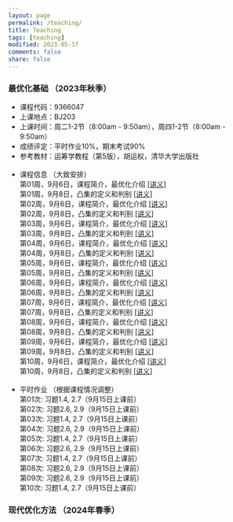 ```yaml
---
layout: page
permalink: /teaching/
title: Teaching
tags: [teaching]
modified: 2023-05-17 
comments: false
share: false
---
```



### 最优化基础 （2023年秋季）

* 课程代码：9366047 <br>
* 上课地点：BJ203<br>
* 上课时间：周二1-2节（8:00am - 9:50am），周四1-2节（8:00am - 9:50am）<br>
* 成绩评定：平时作业10%，期末考试90% 
* 参考教材：运筹学教程（第5版），胡运权，清华大学出版社<br><br>
* 课程信息 （大致安排）<br>
  第01周，9月6日，课程简介，最优化介绍  <a href="../线性规划1.pdf" class="textlink" target="_blank">[讲义]</a> <br>
  第01周，9月8日，凸集的定义和判别 <a href="../线性规划1.pdf" class="textlink" target="_blank">[讲义]</a> <br>
  第02周，9月6日，课程简介，最优化介绍  <a href="../线性规划1.pdf" class="textlink" target="_blank">[讲义]</a> <br>
  第02周，9月8日，凸集的定义和判别 <a href="../线性规划1.pdf" class="textlink" target="_blank">[讲义]</a> <br>
  第03周，9月6日，课程简介，最优化介绍  <a href="../线性规划1.pdf" class="textlink" target="_blank">[讲义]</a> <br>
  第03周，9月8日，凸集的定义和判别 <a href="../线性规划1.pdf" class="textlink" target="_blank">[讲义]</a> <br>
  第04周，9月6日，课程简介，最优化介绍  <a href="../线性规划1.pdf" class="textlink" target="_blank">[讲义]</a> <br>
  第04周，9月8日，凸集的定义和判别 <a href="../线性规划1.pdf" class="textlink" target="_blank">[讲义]</a> <br>
  第05周，9月6日，课程简介，最优化介绍  <a href="../线性规划1.pdf" class="textlink" target="_blank">[讲义]</a> <br>
  第05周，9月8日，凸集的定义和判别 <a href="../线性规划1.pdf" class="textlink" target="_blank">[讲义]</a> <br>
  第06周，9月6日，课程简介，最优化介绍  <a href="../线性规划1.pdf" class="textlink" target="_blank">[讲义]</a> <br>
  第06周，9月8日，凸集的定义和判别 <a href="../线性规划1.pdf" class="textlink" target="_blank">[讲义]</a> <br>
  第07周，9月6日，课程简介，最优化介绍  <a href="../线性规划1.pdf" class="textlink" target="_blank">[讲义]</a> <br>
  第07周，9月8日，凸集的定义和判别 <a href="../线性规划1.pdf" class="textlink" target="_blank">[讲义]</a> <br>
  第08周，9月6日，课程简介，最优化介绍  <a href="../线性规划1.pdf" class="textlink" target="_blank">[讲义]</a> <br>
  第08周，9月8日，凸集的定义和判别 <a href="../线性规划1.pdf" class="textlink" target="_blank">[讲义]</a> <br>
  第09周，9月6日，课程简介，最优化介绍  <a href="../线性规划1.pdf" class="textlink" target="_blank">[讲义]</a> <br>
  第09周，9月8日，凸集的定义和判别 <a href="../线性规划1.pdf" class="textlink" target="_blank">[讲义]</a> <br>
  第10周，9月6日，课程简介，最优化介绍  <a href="../线性规划1.pdf" class="textlink" target="_blank">[讲义]</a> <br>
  第10周，9月8日，凸集的定义和判别 <a href="../线性规划1.pdf" class="textlink" target="_blank">[讲义]</a> <br><br>
* 平时作业 （根据课程情况调整）<br>
  第01次: 习题1.4, 2.7（9月15日上课前） <br>
  第02次: 习题2.6, 2.9（9月15日上课前） <br>
  第03次: 习题1.4, 2.7（9月15日上课前） <br>
  第04次: 习题2.6, 2.9（9月15日上课前） <br>
  第05次: 习题1.4, 2.7（9月15日上课前） <br>
  第06次: 习题2.6, 2.9（9月15日上课前） <br>
  第07次: 习题1.4, 2.7（9月15日上课前） <br>
  第08次: 习题2.6, 2.9（9月15日上课前） <br>
  第09次: 习题2.6, 2.9（9月15日上课前） <br>
  第10次: 习题1.4, 2.7（9月15日上课前）


      
### 现代优化方法 （2024年春季）

